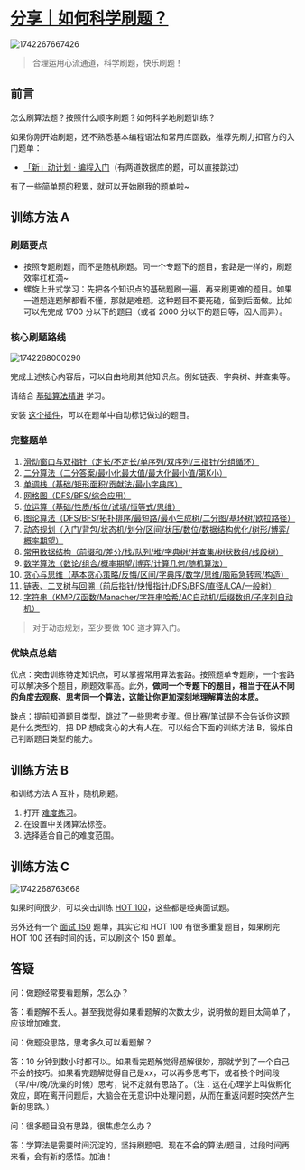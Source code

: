 # [分享｜如何科学刷题？](https://leetcode.cn/discuss/post/3141566/ru-he-ke-xue-shua-ti-by-endlesscheng-q3yd/)

![1742267667426](https://pic.leetcode.cn/1720231746-FwkEem-%E5%BF%83%E6%B5%81.jpg)

> 合理运用心流通道，科学刷题，快乐刷题！

## 前言

怎么刷算法题？按照什么顺序刷题？如何科学地刷题训练？

如果你刚开始刷题，还不熟悉基本编程语法和常用库函数，推荐先刷力扣官方的入门题单：

* [「新」动计划 · 编程入门](https://leetcode.cn/studyplan/primers-list/)（有两道数据库的题，可以直接跳过）

有了一些简单题的积累，就可以开始刷我的题单啦~

## 训练方法 A

### 刷题要点

* 按照专题刷题，而不是随机刷题。同一个专题下的题目，套路是一样的，刷题效率杠杠滴~
* 螺旋上升式学习：先把各个知识点的基础题刷一遍，再来刷更难的题目。如果一道题连题解都看不懂，那就是难题。这种题目不要死磕，留到后面做。比如可以先完成 1700 分以下的题目（或者 2000 分以下的题目等，因人而异）。

### 核心刷题路线

![1742268000290](https://pic.leetcode.cn/1741315303-gDhXSh-%E5%A6%82%E4%BD%95%E7%A7%91%E5%AD%A6%E5%88%B7%E9%A2%98-3.png)

完成上述核心内容后，可以自由地刷其他知识点。例如链表、字典树、并查集等。

请结合 [基础算法精讲](https://www.bilibili.com/video/BV1bP411c7oJ/) 学习。

安装 [这个插件](https://scriptcat.org/zh-CN/script-show-page/2778)，可以在题单中自动标记做过的题目。

### 完整题单

1. [滑动窗口与双指针（定长/不定长/单序列/双序列/三指针/分组循环）](https://leetcode.cn/discuss/post/3578981/ti-dan-hua-dong-chuang-kou-ding-chang-bu-rzz7/)
2. [二分算法（二分答案/最小化最大值/最大化最小值/第K小）](https://leetcode.cn/discuss/post/3579164/ti-dan-er-fen-suan-fa-er-fen-da-an-zui-x-3rqn/)
3. [单调栈（基础/矩形面积/贡献法/最小字典序）](https://leetcode.cn/discuss/post/3579480/ti-dan-dan-diao-zhan-ju-xing-xi-lie-zi-d-u4hk/)
4. [网格图（DFS/BFS/综合应用）](https://leetcode.cn/discuss/post/3580195/)
5. [位运算（基础/性质/拆位/试填/恒等式/思维）](https://leetcode.cn/discuss/post/3580371/fen-xiang-gun-ti-dan-wei-yun-suan-ji-chu-nth4/)
6. [图论算法（DFS/BFS/拓扑排序/最短路/最小生成树/二分图/基环树/欧拉路径）](https://leetcode.cn/discuss/post/3581143/fen-xiang-gun-ti-dan-tu-lun-suan-fa-dfsb-qyux/)
7. [动态规划（入门/背包/状态机/划分/区间/状压/数位/数据结构优化/树形/博弈/概率期望）](https://leetcode.cn/discuss/post/3581838/fen-xiang-gun-ti-dan-dong-tai-gui-hua-ru-007o/)
8. [常用数据结构（前缀和/差分/栈/队列/堆/字典树/并查集/树状数组/线段树）](https://leetcode.cn/discuss/post/3583665/fen-xiang-gun-ti-dan-chang-yong-shu-ju-j-bvmv/)
9. [数学算法（数论/组合/概率期望/博弈/计算几何/随机算法）](https://leetcode.cn/discuss/post/3584388/fen-xiang-gun-ti-dan-shu-xue-suan-fa-shu-gcai/)
10. [贪心与思维（基本贪心策略/反悔/区间/字典序/数学/思维/脑筋急转弯/构造）](https://leetcode.cn/discuss/post/3091107/)
11. [链表、二叉树与回溯（前后指针/快慢指针/DFS/BFS/直径/LCA/一般树）](https://leetcode.cn/discuss/post/3142882/fen-xiang-gun-ti-dan-lian-biao-er-cha-sh-6srp/)
12. [字符串（KMP/Z函数/Manacher/字符串哈希/AC自动机/后缀数组/子序列自动机）](https://leetcode.cn/discuss/post/3144832/fen-xiang-gun-ti-dan-zi-fu-chuan-kmpzhan-ugt4/)

> 对于动态规划，至少要做 100 道才算入门。

### 优缺点总结

优点：突击训练特定知识点，可以掌握常用算法套路。按照题单专题刷，一个套路可以解决多个题目，刷题效率高。此外，**做同一个专题下的题目，相当于在从不同的角度去观察、思考同一个算法，这能让你更加深刻地理解算法的本质。**

缺点：提前知道题目类型，跳过了一些思考步骤。但比赛/笔试是不会告诉你这题是什么类型的，把 DP 想成贪心的大有人在。可以结合下面的训练方法 B，锻炼自己判断题目类型的能力。

## 训练方法 B

和训练方法 A 互补，随机刷题。

1. 打开 [难度练习](https://huxulm.github.io/lc-rating/zen)。
2. 在设置中关闭算法标签。
3. 选择适合自己的难度范围。

## 训练方法 C

![1742268763668](https://pic.leetcode.cn/1740366413-ciMsTC-%E5%A6%82%E4%BD%95%E7%A7%91%E5%AD%A6%E5%88%B7%E9%A2%98-2.png)

如果时间很少，可以突击训练 [HOT 100](https://leetcode.cn/studyplan/top-100-liked/)，这些都是经典面试题。

另外还有一个 [面试 150](https://leetcode.cn/studyplan/top-interview-150/) 题单，其实它和 HOT 100 有很多重复题目，如果刷完 HOT 100 还有时间的话，可以刷这个 150 题单。

## 答疑

问：做题经常要看题解，怎么办？

答：看题解不丢人。甚至我觉得如果看题解的次数太少，说明做的题目太简单了，应该增加难度。

问：做题没思路，思考多久可以看题解？

答：10 分钟到数小时都可以。如果看完题解觉得题解很妙，那就学到了一个自己不会的技巧。如果看完题解觉得自己是xx，可以再多思考下，或者换个时间段（早/中/晚/洗澡的时候）思考，说不定就有思路了。（注：这在心理学上叫做孵化效应，即在离开问题后，大脑会在无意识中处理问题，从而在重返问题时突然产生新的思路。）

问：很多题目没有思路，很焦虑怎么办？

答：学算法是需要时间沉淀的，坚持刷题吧。现在不会的算法/题目，过段时间再来看，会有新的感悟。加油！

